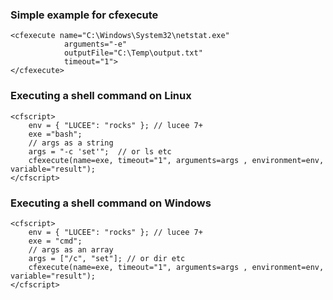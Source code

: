 ### Simple example for cfexecute

```lucee
<cfexecute name="C:\Windows\System32\netstat.exe"
            arguments="-e"
            outputFile="C:\Temp\output.txt"
            timeout="1">
</cfexecute>
```

### Executing a shell command on Linux

```lucee
<cfscript>
	env = { "LUCEE": "rocks" }; // lucee 7+
	exe ="bash";
	// args as a string
	args = "-c 'set'";  // or ls etc
	cfexecute(name=exe, timeout="1", arguments=args , environment=env, variable="result");	
</cfscript>
```

### Executing a shell command on Windows

```lucee
<cfscript>
	env = { "LUCEE": "rocks" }; // lucee 7+
	exe = "cmd";
	// args as an array
	args = ["/c", "set"]; // or dir etc
	cfexecute(name=exe, timeout="1", arguments=args , environment=env, variable="result");
</cfscript>
```